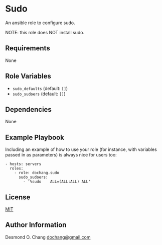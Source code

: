 Sudo
====

An ansible role to configure sudo.

NOTE: this role does NOT install sudo.

Requirements
------------

None

Role Variables
--------------

  - `sudo_defaults` (default: `[]`)
  - `sudo_sudoers` (default: `[]`)

Dependencies
------------

None

Example Playbook
----------------

Including an example of how to use your role (for instance, with variables passed in as parameters) is always nice for users too:

    - hosts: servers
      roles:
        - role: dochang.sudo
          sudo_sudoers:
            - '%sudo	ALL=(ALL:ALL) ALL'

License
-------

[MIT](https://dochang.mit-license.org/)

Author Information
------------------

Desmond O. Chang <dochang@gmail.com>
